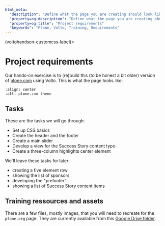 ```yaml
---
html_meta:
  "description": "Define what the page you are creating should look like in the end of the training"
  "property=og:description": "Define what the page you are creating should look like in the end of the training"
  "property=og:title": "Project requirements"
  "keywords": "Plone, Volto, Training, Requirements"
---
```


(voltohandson-customcss-label)=

# Project requirements

Our hands-on exercise is to (re)build this (to be honest a bit older) version of [plone.com](https://web.archive.org/web/20210813064319/https://plone.com/) using Volto.
This is what the page looks like:

```{image} _static/plone.com_index.png
:align: center
:alt: plone.com theme
```

## Tasks

These are the tasks we will go through:

- Set up CSS basics
- Create the header and the footer
- Create a main slider
- Develop a view for the Success Story content type
- Create a three-column highlights center element

We'll leave these tasks for later:

- creating a five element row
- showing the list of sponsors
- developing the "prefooter"
- showing a list of Success Story content items

## Training ressources and assets

There are a few files, mostly images, that you will need to recreate for the `plone.org` page.
They are currently available from this [Google Drive folder](https://drive.google.com/drive/folders/1xDleXE8Emhr9xn_pnZaGfO9_HmU31L9e?usp=sharing).
